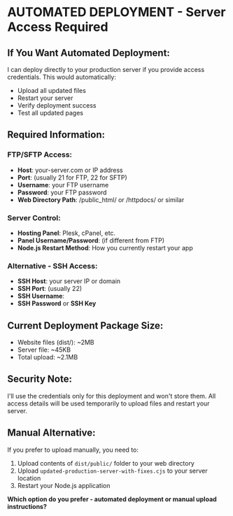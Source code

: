 # AUTOMATED DEPLOYMENT - Server Access Required

## If You Want Automated Deployment:

I can deploy directly to your production server if you provide access credentials. This would automatically:
- Upload all updated files
- Restart your server
- Verify deployment success
- Test all updated pages

## Required Information:

### FTP/SFTP Access:
- **Host**: your-server.com or IP address
- **Port**: (usually 21 for FTP, 22 for SFTP)
- **Username**: your FTP username
- **Password**: your FTP password
- **Web Directory Path**: /public_html/ or /httpdocs/ or similar

### Server Control:
- **Hosting Panel**: Plesk, cPanel, etc.
- **Panel Username/Password**: (if different from FTP)
- **Node.js Restart Method**: How you currently restart your app

### Alternative - SSH Access:
- **SSH Host**: your server IP or domain
- **SSH Port**: (usually 22)
- **SSH Username**: 
- **SSH Password** or **SSH Key**

## Current Deployment Package Size:
- Website files (dist/): ~2MB
- Server file: ~45KB
- Total upload: ~2.1MB

## Security Note:
I'll use the credentials only for this deployment and won't store them. All access details will be used temporarily to upload files and restart your server.

## Manual Alternative:
If you prefer to upload manually, you need to:
1. Upload contents of `dist/public/` folder to your web directory
2. Upload `updated-production-server-with-fixes.cjs` to your server location
3. Restart your Node.js application

**Which option do you prefer - automated deployment or manual upload instructions?**